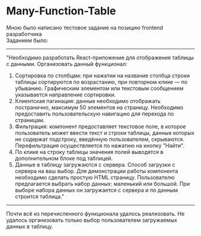 # Many-Function-Table
Мною было написано тестовое задание на позицию frontend разработчика<br>
  Заданием было:<br>
____________________________________________________________________________
"Необходимо разработать React-приложение для отображения таблицы с данными.
Организовать данный функционал:

1. Сортировка по столбцам: при нажатии на название столбца строки таблицы сортируются по возрастанию, при повторном клике — по убыванию. Графическим элементом или текстовым сообщением указывается направление сортировки.
2. Клиентская пагинация: данные необходимо отображать постранично, максимум 50 элементов на страницу. Необходимо предоставить пользовательскую навигацию для перехода по страницам.
3. Фильтрация: компонент предоставляет текстовое поле, в которое пользователь может ввести текст и строки таблицы, данные которых не содержат подстроку, введённую пользователем, скрываются. Перефильтрация осуществляется по нажатию на кнопку "Найти".
4. По клике на строку таблицы значения полей выводятся в дополнительном блоке под таблицей.
5. Данные в таблицу загружаются с сервера. Способ загрузки с сервера на ваш выбор.
Для демонстрации работы компонента необходимо сделать простую HTML страницу. Пользователю предлагается выбрать набор данных: маленький или большой. При выборе набора данных он загружается с сервера и по данным строится таблица."
______________________________________________________________________________
Почти всё из перечисленного функционала удалось реализовать. Не удалось организовать только выбор пользователем загружаемых данных в таблицу. 
